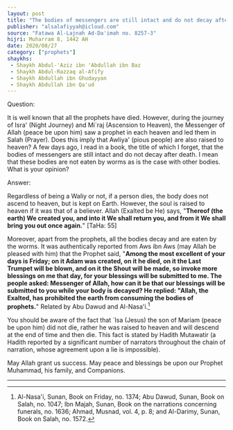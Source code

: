```yaml
---
layout: post
title: "The bodies of messengers are still intact and do not decay after death"
publisher: "alsalafiyyah@icloud.com"
source: "Fatawa Al-Lajnah Ad-Da'imah no. 8257-3"
hijri: Muharram 8, 1442 AH
date: 2020/08/27
category: ["prophets"]
shaykhs: 
 - Shaykh Abdul-'Aziz ibn 'Abdullah ibn Baz
 - Shaykh Abdul-Razzaq al-Afify
 - Shaykh Abdullah ibn Ghudayyan
 - Shaykh Abdullah ibn Qa'ud
---
```


Question: 

It is well known that all the prophets have died. However, during the journey of Isra' (Night Journey) and Mi`raj (Ascension to Heaven), the Messenger of Allah (peace be upon him) saw a prophet in each heaven and led them in Salah (Prayer). Does this imply that Awliya' (pious people) are also raised to heaven? A few days ago, I read in a book, the title of which I forget, that the bodies of messengers are still intact and do not decay after death. I mean that these bodies are not eaten by worms as is the case with other bodies. What is your opinion?

Answer:

Regardless of being a Waliy or not, if a person dies, the body does not ascend to heaven, but is kept on Earth. However, the soul is raised to heaven if it was that of a believer. Allah (Exalted be He) says, "**Thereof (the earth) We created you, and into it We shall return you, and from it We shall bring you out once again.**" [TaHa: 55]

Moreover, apart from the prophets, all the bodies decay and are eaten by the worms. It was authentically reported from Aws ibn Aws (may Allah be pleased with him) that the Prophet said, "**Among the most excellent of your days is Friday; on it Adam was created, on it he died, on it the Last Trumpet will be blown, and on it the Shout will be made, so invoke more blessings on me that day, for your blessings will be submitted to me. The people asked: Messenger of Allah, how can it be that our blessings will be submitted to you while your body is decayed? He replied: "Allah, the Exalted, has prohibited the earth from consuming the bodies of prophets.**" Related by Abu Dawud and Al-Nasa'i.[^1]

You should be aware of the fact that `Isa (Jesus) the son of Mariam (peace be upon him) did not die, rather he was raised to heaven and will descend at the end of time and then die. This fact is stated by Hadith Mutawatir (a Hadith reported by a significant number of narrators throughout the chain of narration, whose agreement upon a lie is impossible).


May Allah grant us success. May peace and blessings be upon our Prophet Muhammad, his family, and Companions.

---
[^1]: Al-Nasa'i, Sunan, Book on Friday, no. 1374; Abu Dawud, Sunan, Book on Salah, no. 1047; Ibn Majah, Sunan, Book on the narrations concerning funerals, no. 1636; Ahmad, Musnad, vol. 4, p. 8; and Al-Darimy, Sunan, Book on Salah, no. 1572.
